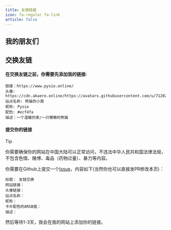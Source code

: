 ```yaml
---
title: 友情链接
icon: fa-regular fa-link
article: false
---
```


## 我的朋友们

<VPCard
  title="一只英短猫猫"
  desc="笨猫猫"
  logo="https://files.pysio.online/files/Pysio-Imges/英短.jpg"
  link="https://www.nerv.games"
  background="rgba(255,229,255)"
  class="cat-logo"
/>

<VPCard
  title="233355607的乱写站"
  desc="啥都写的引诱吃（"
  logo="https://files.pysio.online/files/Avatar/233355607.jpg"
  link="https://www.233355607.xyz/"
  background="rgba(236, 244, 250)"
/>

<VPCard
  title="狐狸窝"
  desc="笨比狐狐"
  logo="https://files.pysio.online/files/Avatar/yxixun1.jpg"
  link="https://www.yxixun1.icu/"
  background="rgba(250,236,244,1)"
/>

<VPCard
  title="米露小窝"
  desc="放弃个性,就和死了没什么区别"
  logo="https://files.pysio.online/files/Avatar/milu.jpg"
  link="https://www.milu.ink/"
  background="rgba(233,30,99,0.17)"
/>

## 交换友链

#### 在交换友链之前，你需要先添加我的链接:

```text
链接：https://www.pysio.online/
头像: https://cdn.akaere.online/https://avatars.githubusercontent.com/u/71202163
站点名称: 熊猫的小窝
昵称: Pysio
配色: #ecf4fa
描述：一个温暖的家/一只懒懒的熊猫
```
#### 提交你的链接

> [!tip]
> 你需要确保你的网站在中国大陆可以正常访问，不违法中华人民共和国法律法规，不包含色情、赌博、毒品（药物过量）、暴力等内容。

你需要在Github上提交一个[Issue](https://github.com/pysio2007/Vue-blog)，内容如下(当然你也可以直接发PR修改本页)：

```text
标题： 友链交换
网站链接：
头像链接：
站点名称：
昵称：
卡片配色的ARGB值：
描述：
```

然后等待1-3天，我会在我的网站上添加你的链接。
